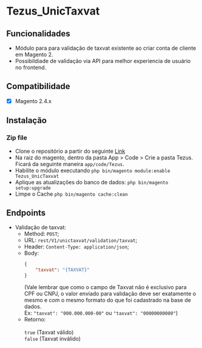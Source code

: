 # Tezus_UnicTaxvat

## Funcionalidades

- Módulo para para validação de taxvat existente ao criar conta de cliente em Magento 2.
- Possibildiade de validação via API para melhor experiencia de usuário no frontend.

## Compatibilidade

- [x] Magento 2.4.x

## Instalação

### Zip file

- Clone o repositório a partir do seguinte [Link](https://github.com/tezusecommerce/Tezus_UnicTaxvat.git)
- Na raiz do magento, dentro da pasta App > Code > Crie a pasta Tezus. Ficará da seguinte maneira `app/code/Tezus`.
- Habilite o módulo executando `php bin/magento module:enable Tezus_UnicTaxvat`
- Aplique as atualizações do banco de dados: `php bin/magento setup:upgrade`
- Limpe o Cache `php bin/magento cache:clean`

## Endpoints

- Validação de taxvat:<br>
    - Method: `POST`;
    - URL: `rest/V1/unictaxvat/validation/taxvat`;
    - Header: `Content-Type: application/json`;
    - Body:
      ```JSON
      {
          "taxvat": "{TAXVAT}"
      }
      ```
      (Vale lembrar que como o campo de Taxvat não é exclusivo para CPF ou CNPJ, o valor enviado para validação deve ser
      exatamente o mesmo e com o mesmo formato do que foi cadastrado na base de dados. <br>Ex: `"taxvat": "000.000.000-00"` ou `"taxvat": "00000000000"`)
    - Retorno:  
      <br> `true` (Taxvat válido)
      <br> `false` (Taxvat inválido)
